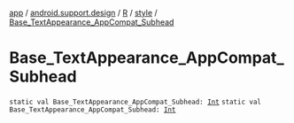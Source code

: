 [app](../../../index.md) / [android.support.design](../../index.md) / [R](../index.md) / [style](index.md) / [Base_TextAppearance_AppCompat_Subhead](./-base_-text-appearance_-app-compat_-subhead.md)

# Base_TextAppearance_AppCompat_Subhead

`static val Base_TextAppearance_AppCompat_Subhead: `[`Int`](https://kotlinlang.org/api/latest/jvm/stdlib/kotlin/-int/index.html)
`static val Base_TextAppearance_AppCompat_Subhead: `[`Int`](https://kotlinlang.org/api/latest/jvm/stdlib/kotlin/-int/index.html)